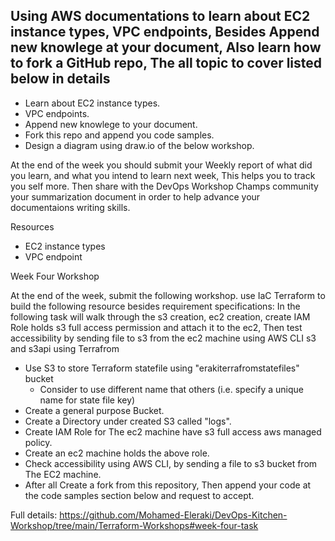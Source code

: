 ## Using AWS documentations to learn about EC2 instance types, VPC endpoints, Besides Append new knowlege at your document, Also learn how to fork a GitHub repo, The all topic to cover listed below in details

* Learn about EC2 instance types.
* VPC endpoints.
* Append new knowlege to your document.
* Fork this repo and append you code samples.
* Design a diagram using draw.io of the below workshop.

At the end of the week you should submit your Weekly report of what did you learn, and what you intend to learn next week, This helps you to track you self more. Then share with the DevOps Workshop Champs community your summarization document in order to help advance your documentaions writing skills. 


Resources

* EC2 instance types
* VPC endpoint
    
    



Week Four Workshop

At the end of the week, submit the following workshop.
 use IaC Terraform to build the following resource besides requirement specifications:
 In the following task will walk through the s3 creation, ec2 creation, create IAM Role holds s3 full access permission and attach it to the ec2, Then test accessibility by sending file to s3 from the ec2 machine using AWS CLI s3 and s3api using Terrafrom

* Use S3 to store Terraform statefile using "erakiterrafromstatefiles" bucket
    * Consider to use different name that others (i.e. specify a unique name for state file key)
* Create a general purpose Bucket.
* Create a Directory under created S3 called "logs".
* Create IAM Role for The ec2 machine have s3 full access aws managed policy.
* Create an ec2 machine holds the above role.
* Check accessibility using AWS CLI, by sending a file to s3 bucket from The EC2 machine.
* After all Create a fork from this repository, Then append your code at the code samples section below and request to accept.

Full details: https://github.com/Mohamed-Eleraki/DevOps-Kitchen-Workshop/tree/main/Terraform-Workshops#week-four-task
